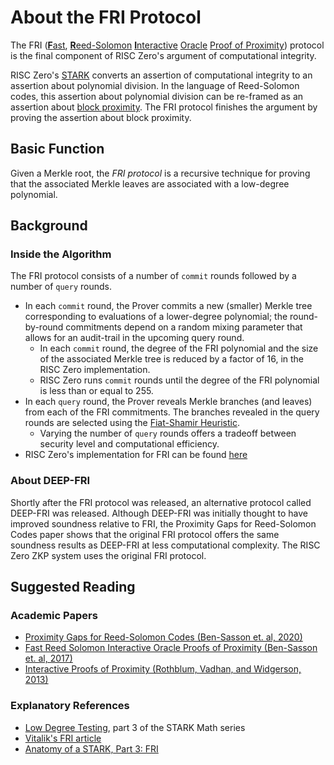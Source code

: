 # About the FRI Protocol 
The FRI ([**F**ast](about-ntts-and-fourier.md), [**R**eed-Solomon](about-rs-codes.md) [**I**nteractive](https://en.wikipedia.org/wiki/Interactive_proof_system) [Oracle](https://en.wikipedia.org/wiki/Oracle_machine) [Proof of Proximity](https://privacytools.seas.harvard.edu/files/privacytools/files/stoc283fp-rothblum.pdf)) protocol is the final component of RISC Zero's argument of computational integrity. 

RISC Zero's [STARK](about-starks.md) converts an assertion of computational integrity to an assertion about polynomial division. In the language of Reed-Solomon codes, this assertion about polynomial division can be re-framed as an assertion about [block proximity](https://en.wikipedia.org/wiki/Hamming_distance). The FRI protocol finishes the argument by proving the assertion about block proximity. 

## Basic Function
Given a Merkle root, the *FRI protocol*  is a recursive technique for proving that the associated Merkle leaves are associated with a low-degree polynomial.

## Background
### Inside the Algorithm
The FRI protocol consists of a number of `commit` rounds followed by a number of `query` rounds. 
- In each `commit` round, the Prover commits a new (smaller) Merkle tree corresponding to evaluations of a lower-degree polynomial; the round-by-round commitments depend on a random mixing parameter that allows for an audit-trail in the upcoming query round. 
  - In each `commit` round, the degree of the FRI polynomial and the size of the associated Merkle tree is reduced by a factor of 16, in the RISC Zero implementation.
  - RISC Zero runs `commit` rounds until the degree of the FRI polynomial is less than or equal to 255. 
- In each `query` round, the Prover reveals Merkle branches (and leaves) from each of the FRI commitments. The branches revealed in the query rounds are selected using the [Fiat-Shamir Heuristic](https://en.wikipedia.org/wiki/Fiat%E2%80%93Shamir_heuristic). 
  - Varying the number of `query` rounds offers a tradeoff between security level and computational efficiency. 
- RISC Zero's implementation for FRI can be found [here](https://github.com/risc0/risc0/blob/main/risc0/zkp/rust/src/prove/fri.rs)
### About DEEP-FRI
Shortly after the FRI protocol was released, an alternative protocol called DEEP-FRI was released. Although DEEP-FRI was initially thought to have improved soundness relative to FRI, the Proximity Gaps for Reed-Solomon Codes paper shows that the original FRI protocol offers the same soundness results as DEEP-FRI at less computational complexity. The RISC Zero ZKP system uses the original FRI protocol. 

## Suggested Reading
### Academic Papers
- [Proximity Gaps for Reed-Solomon Codes (Ben-Sasson et. al, 2020)](https://eprint.iacr.org/2020/654.pdf)
- [Fast Reed Solomon Interactive Oracle Proofs of Proximity (Ben-Sasson et. al, 2017)](https://drops.dagstuhl.de/opus/volltexte/2018/9018/pdf/LIPIcs-ICALP-2018-14.pdf) 
- [Interactive Proofs of Proximity (Rothblum, Vadhan, and Widgerson, 2013)](https://guyrothblum.files.wordpress.com/2014/11/rvw13.pdf)
### Explanatory References
- [Low Degree Testing](https://medium.com/starkware/low-degree-testing-f7614f5172db), part 3 of the STARK Math series
- [Vitalik's FRI article](https://vitalik.ca/general/2017/11/22/starks_part_2.html)
- [Anatomy of a STARK, Part 3: FRI](https://aszepieniec.github.io/stark-anatomy/fri)
